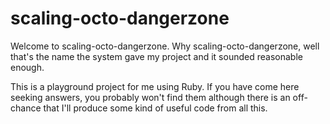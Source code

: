 scaling-octo-dangerzone
=======================

Welcome to scaling-octo-dangerzone. Why scaling-octo-dangerzone, well
that's the name the system gave my project and it sounded reasonable
enough.

This is a playground project for me using Ruby. If you have come here
seeking answers, you probably won't find them although there is an
off-chance that I'll produce some kind of useful code from all this.




